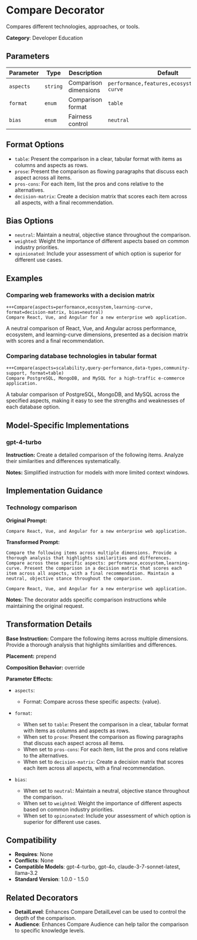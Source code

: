 # Compare Decorator

Compares different technologies, approaches, or tools.

**Category**: Developer Education

## Parameters

| Parameter | Type | Description | Default |
|-----------|------|-------------|--------|
| `aspects` | `string` | Comparison dimensions | `performance,features,ecosystem,learning-curve` |
| `format` | `enum` | Comparison format | `table` |
| `bias` | `enum` | Fairness control | `neutral` |

## Format Options

- `table`: Present the comparison in a clear, tabular format with items as columns and aspects as rows.
- `prose`: Present the comparison as flowing paragraphs that discuss each aspect across all items.
- `pros-cons`: For each item, list the pros and cons relative to the alternatives.
- `decision-matrix`: Create a decision matrix that scores each item across all aspects, with a final recommendation.

## Bias Options

- `neutral`: Maintain a neutral, objective stance throughout the comparison.
- `weighted`: Weight the importance of different aspects based on common industry priorities.
- `opinionated`: Include your assessment of which option is superior for different use cases.

## Examples

### Comparing web frameworks with a decision matrix

```
+++Compare(aspects=performance,ecosystem,learning-curve, format=decision-matrix, bias=neutral)
Compare React, Vue, and Angular for a new enterprise web application.
```

A neutral comparison of React, Vue, and Angular across performance, ecosystem, and learning-curve dimensions, presented as a decision matrix with scores and a final recommendation.

### Comparing database technologies in tabular format

```
+++Compare(aspects=scalability,query-performance,data-types,community-support, format=table)
Compare PostgreSQL, MongoDB, and MySQL for a high-traffic e-commerce application.
```

A tabular comparison of PostgreSQL, MongoDB, and MySQL across the specified aspects, making it easy to see the strengths and weaknesses of each database option.

## Model-Specific Implementations

### gpt-4-turbo

**Instruction:** Create a detailed comparison of the following items. Analyze their similarities and differences systematically.

**Notes:** Simplified instruction for models with more limited context windows.


## Implementation Guidance

### Technology comparison

**Original Prompt:**
```
Compare React, Vue, and Angular for a new enterprise web application.
```

**Transformed Prompt:**
```
Compare the following items across multiple dimensions. Provide a thorough analysis that highlights similarities and differences. Compare across these specific aspects: performance,ecosystem,learning-curve. Present the comparison in a decision matrix that scores each item across all aspects, with a final recommendation. Maintain a neutral, objective stance throughout the comparison.

Compare React, Vue, and Angular for a new enterprise web application.
```

**Notes:** The decorator adds specific comparison instructions while maintaining the original request.

## Transformation Details

**Base Instruction:** Compare the following items across multiple dimensions. Provide a thorough analysis that highlights similarities and differences.

**Placement:** prepend

**Composition Behavior:** override

**Parameter Effects:**

- `aspects`:
  - Format: Compare across these specific aspects: {value}.

- `format`:
  - When set to `table`: Present the comparison in a clear, tabular format with items as columns and aspects as rows.
  - When set to `prose`: Present the comparison as flowing paragraphs that discuss each aspect across all items.
  - When set to `pros-cons`: For each item, list the pros and cons relative to the alternatives.
  - When set to `decision-matrix`: Create a decision matrix that scores each item across all aspects, with a final recommendation.

- `bias`:
  - When set to `neutral`: Maintain a neutral, objective stance throughout the comparison.
  - When set to `weighted`: Weight the importance of different aspects based on common industry priorities.
  - When set to `opinionated`: Include your assessment of which option is superior for different use cases.

## Compatibility

- **Requires**: None
- **Conflicts**: None
- **Compatible Models**: gpt-4-turbo, gpt-4o, claude-3-7-sonnet-latest, llama-3.2
- **Standard Version**: 1.0.0 - 1.5.0

## Related Decorators

- **DetailLevel**: Enhances Compare DetailLevel can be used to control the depth of the comparison.
- **Audience**: Enhances Compare Audience can help tailor the comparison to specific knowledge levels.
